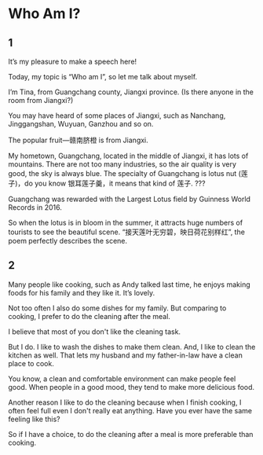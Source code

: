# Who Am I?

## 1
It’s my pleasure to make a speech here! 

Today, my topic is “Who am I”, so let me talk about myself. 

I’m Tina, from Guangchang county, Jiangxi province. (Is there anyone in the room from Jiangxi?) 

You may have heard of some places of Jiangxi, such as Nanchang, Jinggangshan, Wuyuan, Ganzhou and so on. 

The popular fruit—赣南脐橙 is from Jiangxi. 

My hometown, Guangchang, located in the middle of Jiangxi, it has lots of mountains.
There are not too many industries, so the air quality is very good, the sky is always blue. 
The specialty of Guangchang is lotus nut (莲子)，do you know 银耳莲子羹，it means that kind of 莲子. ???

Guangchang was rewarded with the Largest Lotus field by Guinness World Records in 2016. 

So when the lotus is in bloom in the summer, it attracts huge numbers of tourists to see the beautiful scene. 
“接天莲叶无穷碧，映日荷花别样红”, the poem perfectly describes the scene.

## 2
Many people like cooking, such as Andy talked last time, he enjoys making foods for his family and they like it.
It’s lovely. 

Not too often I also do some dishes for my family.
But comparing to cooking, I prefer to do the cleaning after the meal. 

I believe that most of you don't like the cleaning task.

But I do. I like to wash the dishes to make them clean.
And, I like to clean the kitchen as well. That lets my husband and my father-in-law have a clean place to cook. 

You know, a clean and comfortable environment can make people feel good.
When people in a good mood, they tend to make more delicious food. 

Another reason I like to do the cleaning because when I finish cooking, I often feel full even I don't really eat anything.
Have you ever have the same feeling like this?

So if I have a choice, to do the cleaning after a meal is more preferable than cooking.
